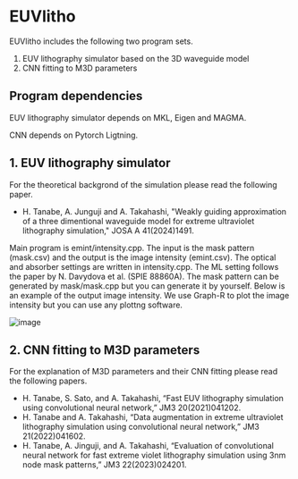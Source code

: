 # EUVlitho
EUVlitho includes the following two program sets.
1. EUV lithography simulator based on the 3D waveguide model
2. CNN fitting to M3D parameters
## Program dependencies
EUV lithography simulator depends on MKL, Eigen and MAGMA.

CNN depends on Pytorch Ligtning.
## 1. EUV lithography simulator
For the theoretical backgrond of the simulation please read the following paper.
- H. Tanabe, A. Junguji and A. Takahashi, "Weakly guiding approximation of a three dimentional waveguide model for extreme ultraviolet lithography simulation," JOSA A 41(2024)1491.

Main program is emint/intensity.cpp. The input is the mask pattern (mask.csv) and the output is the image intensity (emint.csv). The optical and absorber settings are written in intensity.cpp. The ML setting follows the paper by N. Davydova et al. (SPIE 88860A). The mask pattern can be generated by mask/mask.cpp but you can generate it by yourself. Below is an example of the output image intensity. We use Graph-R to plot the image intensity but you can use any plottng software.

![image](https://github.com/user-attachments/assets/c6ff3410-cc2e-41bf-b0fe-77007f11b0c2)

## 2. CNN fitting to M3D parameters
For the explanation of M3D parameters and their CNN fitting please read the following papers.
- H. Tanabe, S. Sato, and A. Takahashi, “Fast EUV lithography simulation using convolutional neural network,” JM3 20(2021)041202.
- H. Tanabe and A. Takahashi, “Data augmentation in extreme ultraviolet lithography simulation using convolutional neural network,” JM3 21(2022)041602.
- H. Tanabe, A. Jinguji, and A. Takahashi, “Evaluation of convolutional neural network for fast extreme violet lithography simulation using 3nm node mask patterns,” JM3 22(2023)024201.

